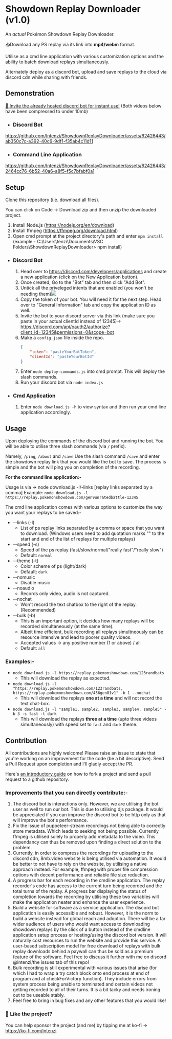 # Showdown Replay Downloader (v1.0)

An _actual_ Pokémon Showdown Replay Downloader.

📥Download any PS replay via its link into **mp4/webm** format.

Utilise as a cmd line application with various customization options and the ability to batch download replays simultaneously.

Alternately deploy as a discord bot, upload and save replays to the cloud via discord cdn while sharing with friends.

## Demonstration

[🔗 Invite the already hosted discord bot for instant use!](https://discord.com/api/oauth2/authorize?client_id=1149183749167251489&permissions=0&scope=applications.commands%20bot)
(Both videos below have been compressed to under 10mb)

-   ### Discord Bot


https://github.com/Intenzi/ShowdownReplayDownloader/assets/62426443/ab350c7c-a392-40c6-9df1-f35ab4c11d11


-   ### Command Line Application


https://github.com/Intenzi/ShowdownReplayDownloader/assets/62426443/2464cc76-6b52-40a6-a8f5-f5c7bfabf0a1


## Setup

Clone this repository (i.e. download all files).

You can click on Code -> Download zip and then unzip the downloaded project.

1. Install Node.js (https://nodejs.org/en/download)
2. Install ffmpeg (https://ffmpeg.org/download.html)
3. Open cmd prompt at the project directory's path and enter `npm install` (example:- C:\Users\tenzi\Documents\VSC Folders\ShowdownReplayDownloader> npm install)

-   ### Discord Bot
    1. Head over to https://discord.com/developers/applications and create a new application (click on the New Application button).
    2. Once created, Go to the "Bot" tab and then click "Add Bot".
    3. Untick all the priveleged intents that are enabled (you won't be needing them)![](https://cdn.discordapp.com/attachments/1006770227687718952/1159863545324904508/image.png?ex=6532921a&is=65201d1a&hm=5985af37c4a68b86c8ea027a36bb641c2742ea827f6d8cf463edbbb5e6244f9f&)
    4. Copy the token of your bot. You will need it for the next step. Head over to "General Information" tab and copy the application ID as well.
    5. Invite the bot to your discord server via this link (make sure you paste in your actual clientId instead of 12345)-> https://discord.com/api/oauth2/authorize?client_id=12345&permissions=0&scope=bot
    6. Make a `config.json` file inside the repo.
        ```json
        {
            "token": "pasteYourBotToken",
            "clientId": "pasteYourBotId"
        }
        ```
    7. Enter `node deploy-commands.js` into cmd prompt. This will deploy the slash commands.
    8. Run your discord bot via `node index.js`
-   ### Cmd Application
    1. Enter `node download.js -h` to view syntax and then run your cmd line application accordingly.

## Usage

Upon deploying the commands of the discord bot and running the bot. You will be able to utilise three slash commands (via `/` prefix).

Namely, `/ping`, `/about` and `/save`
Use the slash command `/save` and enter the showdown replay link that you would like the bot to save. The process is simple and the bot will ping you on completion of the recording.

**For the command line application:-**

Usage is via -> node download.js -l/-links [replay links separated by a comma]
Example: `node download.js -l https://replay.pokemonshowdown.com/gen9unratedbattle-12345`

The cmd line application comes with various options to customize the way you want your replays to be saved:-

-   --links (-l)
    -   List of ps replay links separated by a comma or space that you want to download.
        (Windows users need to add quotation marks "" to the start and end of the list of replays for multiple replays)
-   --speed (-s)
    -   Speed of the ps replay (fast/slow/normal/"really fast"/"really slow")
    -   Default: `normal`
-   --theme (-t)
    -   Color scheme of ps (light/dark)
    -   Default: `dark`
-   --nomusic
    -   Disable music
-   --noaudio
    -   Records only video, audio is not captured.
-   --nochat
    -   Won't record the text chatbox to the right of the replay. (Recommended)
-   --bulk (-b)
    -   This is an important option, it decides how many replays will be recorded simultaneously (at the same time).
    -   Albeit time efficient, bulk recording all replays simultneously can be resource intensive and lead to poorer quality videos.
    -   Accepted values -> any positive number (1 or above) / all
    -   Default: `all`

### Examples:-

-   `node download.js -l https://replay.pokemonshowdown.com/123randbats`
    -   This will download the replay as expected.
-   `node download.js -l "https://replay.pokemonshowdown.com/123randbats, https://replay.pokemonshowdown.com/456gen81v1" -b 1 --nochat`
    -   This will download the replays **one at a time** and will not record the text chat-box.
-   `node download.js -l "sample1, sample2, sample3, sample4, sample5" -b 3 -s fast -t dark`
    -   This will download the replays **three at a time** (upto three videos simultaneously) with speed set to `fast` and `dark` theme.

## Contribution

All contributions are highly welcome! Please raise an issue to state that you're working on an improvement for the code (be a bit descriptive). Send a Pull Request upon completion and I'll gladly accept the PR.

Here's [an introductory guide](https://opensource.com/article/19/7/create-pull-request-github) on how to fork a project and send a pull request to a github repository.

### Improvements that you can directly contribute:-

1. The discord bot is interactions only. However, we are utilising the bot user as well to run our bot. This is due to utilising djs package. It would be appreciated if you can improve the discord bot to be http only as that will improve the bot's performance.
2. Fix the issue of puppeteer-stream recordings not being able to correctly store metadata. Which leads to seeking not being possible. Currently ffmpeg is utilised solely to properly add metadata to the video. This dependancy can thus be removed upon finding a direct solution to the problem.
3. Currently, in order to compress the recordings for uploading to the discord cdn, 8mb.video website is being utilised via automation. It would be better to not have to rely on the website, by utilising a native approach instead. For example, ffmpeg with proper file compression options with decent performance and reliable file size reduction.
4. A progress bar for each recording in the cmdline application. The replay recorder's code has access to the current turn being recorded and the total turns of the replay. A progress bar displaying the status of completion towards the recording by utilising these two variables will make the application neater and enhance the user experience.
5. Build a website for software as a service application. The discord bot application is easily accessible and robust. However, it is the norm to build a website instead for global reach and adoption. There will be a far wider audience of users who would want access to downloading showdown replays by the click of a button instead of the cmdline application setup process or hosting/using the discord bot version. It will naturally cost resources to run the website and provide this service. A user-based subscription model for free download of replays with bulk replay downloads behind a paywall can thus be sold as a premium feature of the software. Feel free to discuss it further with me on discord @intenzi/the issues tab of this repo!
6. Bulk recording is still experimental with various issues that arise (for which I had to wrap a try catch block onto end process at end of program and at checkForVictory function). They include errors from system process being unable to terminated and certain videos not getting recorded to all of their turns. It is a bit tacky and needs ironing out to be useable stably.
7. Feel free to bring in bug fixes and any other features that you would like!

### 🌸 Like the project?

You can help sponsor the project (and me) by tipping me at ko-fi -> https://ko-fi.com/intenzi
